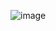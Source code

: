 ![image](https://github.com/Sandeep-Raj-CSE/post_creation-and-authorization-/assets/93475813/6be82e67-745f-49dd-8432-f0b0f7b98e02)
